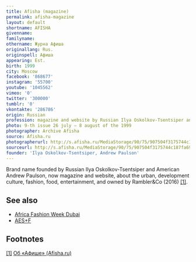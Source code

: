 ```yaml
---
title: Afisha (magazine)
permalink: afisha-magazine
layout: default
shortname: AFISHA
givenname:
familyname:
othername: Журна Афиша
originallang: Rus.
originspell: Афиша
appearing: Est.
birth: 1999
city: Moscow
facebook: '868677'
instagram: '55700'
youtube: '1045562'
vimeo: '0'
twitter: '300000'
tumblr: '0'
vkontakte: '286786'
origin: Russian
profession: magazine and website by Russian Ilya Oskolkov-Tsentsiper and American Andrew Paulson
photo: 9-th issue 26 july — 8 august of the 1999
photographer: Archive Afisha
source: Afisha.ru
photographerurl: http://s.afisha.ru/MediaStorage/90/75/907504f3175744c187fa690b646a.jpg
sourceurl: http://s.afisha.ru/MediaStorage/90/75/907504f3175744c187fa690b646a.jpg
founder: 'Ilya Oskolkov-Tsentsiper, Andrew Paulson'
---
```

Brand name founded by Russian Ilya Oskolkov-Tsentsiper and American Andrew Paulson, now magazine and website, about the urban, development culture, fashion, food, entertainment, and owned by Rambler&Co (2016) <span id="a1">[\[1\]](#f1)</span>.

## See also

+ [Africa Fashion Week Dubai](africa-fashion-week-dubai)
+ [AES+F](aes+f)

## Footnotes

[[1]](#a1) <span id="f1"></span> [Об «Афише» (Afisha.ru)](https://www.afisha.ru/about/)
